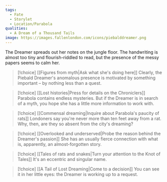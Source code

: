 ```yaml
---
tags:
  - Fate
  - Storylet
  - Location/Parabola
qualities:
  - A Dream of a Thousand Tails
image: https://images.fallenlondon.com/icons/piebalddreamer.png
---
```

The Dreamer spreads out her notes on the jungle floor. The handwriting is almost too tiny and flourish-riddled to read, but the presence of the messy papers seems to calm her.

> [!choice] [[Figures from myth|Ask what she's doing here]]
> Clearly, the Piebald Dreamer's anomalous presence is motivated by something important – by nothing less than a quest.

> [!choice] [[Lost histories|Press for details on the Chroniclers]]
> Parabola contains endless mysteries. But if the Dreamer is in search of a myth, you hope she has a little more information to work with.

> [!choice] [[Commensal dreaming|Inquire about Parabola's paucity of rats]]
> Londoners say you're never more than ten feet away from a rat. Why, then, are they so absent from the city's dreaming?

> [!choice] [[Overlooked and underserved|Probe the reason behind the Dreamer's passion]]
> She has an usually fierce connection with what is, apparently, an almost-forgotten story.

> [!choice] [[Tales of rats and snakes|Turn your attention to the Knot of Tales]]
> It's an eccentric and singular name.

> [!choice] [[A Tail of Lost Dreaming|Come to a decision]]
> You can see it in her little eyes: the Dreamer is working up to a request.